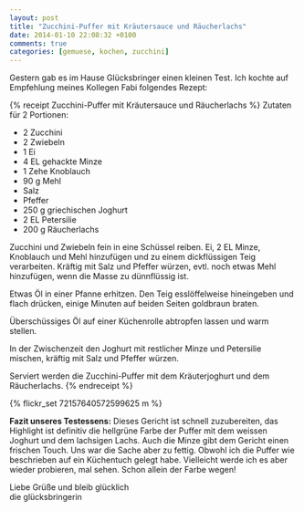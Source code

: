 ```yaml
---
layout: post
title: "Zucchini-Puffer mit Kräutersauce und Räucherlachs"
date: 2014-01-10 22:08:32 +0100
comments: true
categories: [gemuese, kochen, zucchini]
---
```

Gestern gab es im Hause Glücksbringer einen kleinen Test. Ich kochte auf Empfehlung meines Kollegen Fabi folgendes Rezept:

{% receipt Zucchini-Puffer mit Kräutersauce und Räucherlachs %}
Zutaten für 2 Portionen:

- 2 Zucchini
- 2 Zwiebeln
- 1 Ei
- 4 EL gehackte Minze
- 1 Zehe Knoblauch
- 90 g Mehl
- Salz
- Pfeffer
- 250 g griechischen Joghurt
- 2 EL Petersilie
- 200 g Räucherlachs

Zucchini und Zwiebeln fein in eine Schüssel reiben. Ei, 2 EL Minze, Knoblauch und Mehl hinzufügen und zu einem dickflüssigen Teig verarbeiten. Kräftig mit Salz und Pfeffer würzen, evtl. noch etwas Mehl hinzufügen, wenn die Masse zu dünnflüssig ist.

Etwas Öl in einer Pfanne erhitzen. Den Teig esslöffelweise hineingeben und flach drücken, einige Minuten auf beiden Seiten goldbraun braten.

Überschüssiges Öl auf einer Küchenrolle abtropfen lassen und warm stellen.

In der Zwischenzeit den Joghurt mit restlicher Minze und Petersilie mischen, kräftig mit Salz und Pfeffer würzen.

Serviert werden die Zucchini-Puffer mit dem Kräuterjoghurt und dem Räucherlachs.
{% endreceipt %}

{% flickr_set 72157640572599625 m %}

**Fazit unseres Testessens:**
Dieses Gericht ist schnell zuzubereiten, das Highlight ist definitiv die hellgrüne Farbe der Puffer mit dem weissen Joghurt und dem lachsigen Lachs. Auch die Minze gibt dem Gericht einen frischen Touch. Uns war die Sache aber zu fettig. Obwohl ich die Puffer wie beschrieben auf ein Küchentuch gelegt habe. Vielleicht werde ich es aber wieder probieren, mal sehen. Schon allein der Farbe wegen!

Liebe Grüße und bleib glücklich  
die glücksbringerin